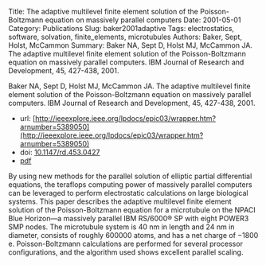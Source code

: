 Title: The adaptive multilevel finite element solution of the Poisson-Boltzmann equation on massively parallel computers
Date: 2001-05-01
Category: Publications
Slug: baker2001adaptive
Tags: electrostatics, software, solvation, finite_elements, microtubules
Authors: Baker, Sept, Holst, McCammon
Summary: Baker NA, Sept D, Holst MJ, McCammon JA. The adaptive multilevel finite element solution of the Poisson-Boltzmann equation on massively parallel computers. IBM Journal of Research and Development, 45, 427-438, 2001. 

Baker NA, Sept D, Holst MJ, McCammon JA. The adaptive multilevel finite element solution of the Poisson-Boltzmann equation on massively parallel computers. IBM Journal of Research and Development, 45, 427-438, 2001. 

* url: [http://ieeexplore.ieee.org/lpdocs/epic03/wrapper.htm?arnumber=5389050](http://ieeexplore.ieee.org/lpdocs/epic03/wrapper.htm?arnumber=5389050)
* doi: [10.1147/rd.453.0427](http://dx.doi.org/10.1147/rd.453.0427)
* [pdf](http://sobolevnrm.github.io/papers/baker2001adaptive.pdf)

By using new methods for the parallel solution of elliptic partial differential equations, the teraflops computing power of massively parallel computers can be leveraged to perform electrostatic calculations on large biological systems. This paper describes the adaptive multilevel finite element solution of the Poisson-Boltzmann equation for a microtubule on the NPACI Blue Horizon—a massively parallel IBM RS/6000® SP with eight POWER3 SMP nodes. The microtubule system is 40 nm in length and 24 nm in diameter, consists of roughly 600000 atoms, and has a net charge of −1800 e. Poisson-Boltzmann calculations are performed for several processor configurations, and the algorithm used shows excellent parallel scaling.
